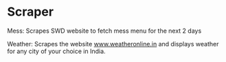 # Scraper
Mess: Scrapes SWD website to fetch mess menu for the next 2 days

Weather: Scrapes the website www.weatheronline.in and displays weather for any city of your choice in India.
